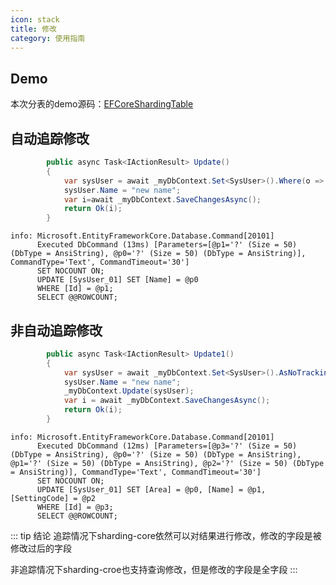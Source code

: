 ```yaml
---
icon: stack
title: 修改
category: 使用指南
---
```


## Demo
本次分表的demo源码：[EFCoreShardingTable](https://github.com/xuejmnet/ShardingCoreDocDemo/tree/main/EFCoreShardingTable)

## 自动追踪修改

```csharp
        public async Task<IActionResult> Update()
        {
            var sysUser = await _myDbContext.Set<SysUser>().Where(o => o.Id == "1").FirstOrDefaultAsync();
            sysUser.Name = "new name";
            var i=await _myDbContext.SaveChangesAsync();
            return Ok(i);
        }
```

```shell
info: Microsoft.EntityFrameworkCore.Database.Command[20101]
      Executed DbCommand (13ms) [Parameters=[@p1='?' (Size = 50) (DbType = AnsiString), @p0='?' (Size = 50) (DbType = AnsiString)], CommandType='Text', CommandTimeout='30']
      SET NOCOUNT ON;
      UPDATE [SysUser_01] SET [Name] = @p0
      WHERE [Id] = @p1;
      SELECT @@ROWCOUNT;
```
## 非自动追踪修改

```csharp
        public async Task<IActionResult> Update1()
        {
            var sysUser = await _myDbContext.Set<SysUser>().AsNoTracking().Where(o => o.Id == "1").FirstOrDefaultAsync();
            sysUser.Name = "new name";
            _myDbContext.Update(sysUser);
            var i = await _myDbContext.SaveChangesAsync();
            return Ok(i);
        }
````
```shell
info: Microsoft.EntityFrameworkCore.Database.Command[20101]
      Executed DbCommand (12ms) [Parameters=[@p3='?' (Size = 50) (DbType = AnsiString), @p0='?' (Size = 50) (DbType = AnsiString), @p1='?' (Size = 50) (DbType = AnsiString), @p2='?' (Size = 50) (DbType = AnsiString)], CommandType='Text', CommandTimeout='30']
      SET NOCOUNT ON;
      UPDATE [SysUser_01] SET [Area] = @p0, [Name] = @p1, [SettingCode] = @p2
      WHERE [Id] = @p3;
      SELECT @@ROWCOUNT;
```
::: tip 结论
追踪情况下sharding-core依然可以对结果进行修改，修改的字段是被修改过后的字段

非追踪情况下sharding-croe也支持查询修改，但是修改的字段是全字段
:::